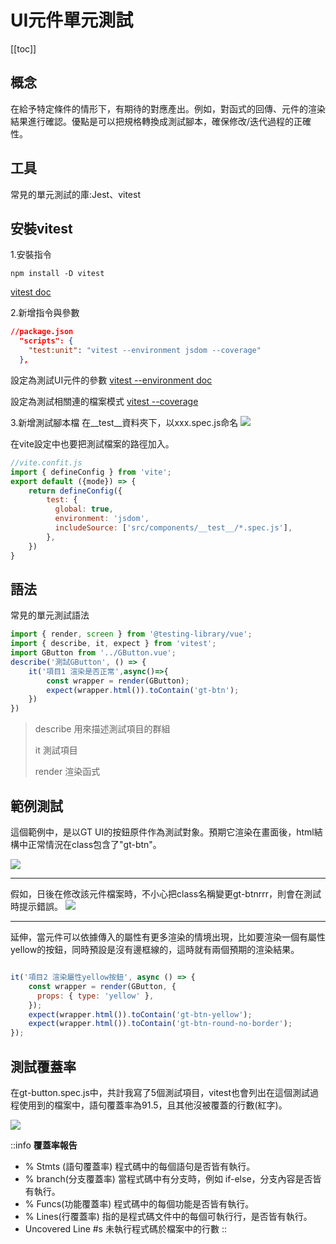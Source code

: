 # UI元件單元測試

[[toc]]
## 概念
在給予特定條件的情形下，有期待的對應產出。例如，對函式的回傳、元件的渲染結果進行確認。優點是可以把規格轉換成測試腳本，確保修改/迭代過程的正確性。

## 工具
常見的單元測試的庫:Jest、vitest

## 安裝vitest


1.安裝指令 
```shell
npm install -D vitest
```
[vitest doc](https://vitest.dev/guide/#adding-vitest-to-your-project)

2.新增指令與參數

```json
//package.json
  "scripts": {
    "test:unit": "vitest --environment jsdom --coverage"
  },
```
設定為測試UI元件的參數  [vitest --environment doc](https://vitest.dev/config/#environment)

設定為測試相關連的檔案模式 [vitest --coverage](https://vitest.dev/config/#coverage)


3.新增測試腳本檔
在__test__資料夾下，以xxx.spec.js命名
![](https://i.imgur.com/UasFjlM.jpg)   


在vite設定中也要把測試檔案的路徑加入。
```javascript
//vite.confit.js
import { defineConfig } from 'vite';
export default ({mode}) => {
    return defineConfig({
        test: {
          global: true,
          environment: 'jsdom',
          includeSource: ['src/components/__test__/*.spec.js'],
        },
    })
}
```

## 語法
常見的單元測試語法
```javascript
import { render, screen } from '@testing-library/vue';
import { describe, it, expect } from 'vitest';
import GButton from '../GButton.vue';
describe('測試GButton', () => {
    it('項目1 渲染是否正常',async()=>{
        const wrapper = render(GButton);
        expect(wrapper.html()).toContain('gt-btn');
    })
})
```
>
>describe 用來描述測試項目的群組
>
>it 測試項目
>
>render 渲染函式
>

## 範例測試

這個範例中，是以GT UI的按鈕原件作為測試對象。預期它渲染在畫面後，html結構中正常情況在class包含了"gt-btn"。

![](https://i.imgur.com/FM3ePmy.jpg)

---

假如，日後在修改該元件檔案時，不小心把class名稱變更gt-btnrrr，則會在測試時提示錯誤。
![](https://i.imgur.com/7wbHHNf.jpg)

---

延伸，當元件可以依據傳入的屬性有更多渲染的情境出現，比如要渲染一個有屬性yellow的按鈕，同時預設是沒有邊框線的，這時就有兩個預期的渲染結果。
```javascript

it('項目2 渲染屬性yellow按鈕', async () => {
    const wrapper = render(GButton, {
      props: { type: 'yellow' },
    });
    expect(wrapper.html()).toContain('gt-btn-yellow');
    expect(wrapper.html()).toContain('gt-btn-round-no-border');
});
```

## 測試覆蓋率
在gt-button.spec.js中，共計我寫了5個測試項目，vitest也會列出在這個測試過程使用到的檔案中，語句覆蓋率為91.5，且其他沒被覆蓋的行數(紅字)。

![](https://i.imgur.com/9M4jfxt.jpg)

::info
**覆蓋率報告**
- % Stmts (語句覆蓋率) 程式碼中的每個語句是否皆有執行。
- % branch(分支覆蓋率) 當程式碼中有分支時，例如 if-else，分支內容是否皆有執行。
- % Funcs(功能覆蓋率) 程式碼中的每個功能是否皆有執行。
- % Lines(行覆蓋率) 指的是程式碼文件中的每個可執行行，是否皆有執行。
- Uncovered Line #s 未執行程式碼於檔案中的行數
::
